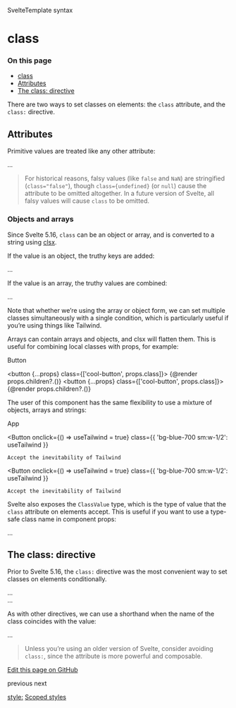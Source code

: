 SvelteTemplate syntax

# class

### On this page

- [class](class.html)
- [Attributes](class.html#Attributes)
- [The class: directive](class.html#The-class:-directive)

There are two ways to set classes on elements: the `class` attribute, and the `class:` directive.

## Attributes[](class.html#Attributes)

Primitive values are treated like any other attribute:

<div class={large ? 'large' : 'small'}>...</div>

> For historical reasons, falsy values (like `false` and `NaN`) are stringified (`class="false"`), though `class={undefined}` (or `null`) cause the attribute to be omitted altogether. In a future version of Svelte, all falsy values will cause `class` to be omitted.

### Objects and arrays[](class.html#Attributes-Objects-and-arrays)

Since Svelte 5.16, `class` can be an object or array, and is converted to a string using [clsx](https://github.com/lukeed/clsx).

If the value is an object, the truthy keys are added:

<script>
	let { cool } = $props();
</script>
<!-- results in `class="cool"` if `cool` is truthy,
	 `class="lame"` otherwise -->
<div class={{ cool, lame: !cool }}>...</div>

If the value is an array, the truthy values are combined:

<!-- if `faded` and `large` are both truthy, results in
	 `class="saturate-0 opacity-50 scale-200"` -->
<div class={[faded && 'saturate-0 opacity-50', large && 'scale-200']}>...</div>

Note that whether we’re using the array or object form, we can set multiple classes simultaneously with a single condition, which is particularly useful if you’re using things like Tailwind.

Arrays can contain arrays and objects, and clsx will flatten them. This is useful for combining local classes with props, for example:

Button

<script>
	let props = $props();
</script>

<button {...props} class={['cool-button', props.class]}>
{@render props.children?.()}
</button><script lang="ts">
let props = $props();
</script>
<button {...props} class={['cool-button', props.class]}>
{@render props.children?.()}
</button>

The user of this component has the same flexibility to use a mixture of objects, arrays and strings:

App

<script>
	import Button from './Button.svelte';
	let useTailwind = $state(false);
</script>

<Button
onclick={() => useTailwind = true}
class={{ 'bg-blue-700 sm:w-1/2': useTailwind }}

>

    Accept the inevitability of Tailwind

</Button><script lang="ts">
import Button from './Button.svelte';
let useTailwind = $state(false);
</script>
<Button
onclick={() => useTailwind = true}
class={{ 'bg-blue-700 sm:w-1/2': useTailwind }}

>

    Accept the inevitability of Tailwind

</Button>

Svelte also exposes the `ClassValue` type, which is the type of value that the `class` attribute on elements accept. This is useful if you want to use a type-safe class name in component props:

<script lang="ts">
	import type { ClassValue } from 'svelte/elements';
	const props: { class: ClassValue } = $props();
</script>
<div class={['original', props.class]}>...</div>

## The class: directive[](class.html#The-class:-directive)

Prior to Svelte 5.16, the `class:` directive was the most convenient way to set classes on elements conditionally.

<!-- These are equivalent -->
<div class={{ cool, lame: !cool }}>...</div>
<div class:cool={cool} class:lame={!cool}>...</div>

As with other directives, we can use a shorthand when the name of the class coincides with the value:

<div class:cool class:lame={!cool}>...</div>

> Unless you’re using an older version of Svelte, consider avoiding `class:`, since the attribute is more powerful and composable.

[Edit this page on GitHub](https://github.com/sveltejs/svelte/edit/main/documentation/docs/03-template-syntax/18-class.md)

previous next

[style:](style.html) [Scoped styles](scoped-styles.html)
